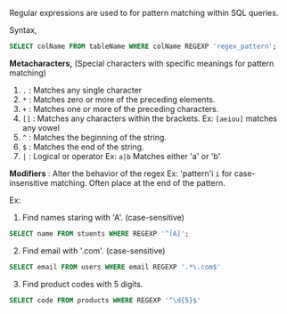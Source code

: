 Regular expressions are used to for pattern matching within SQL queries. 

Syntax,
```sql
SELECT colName FROM tableName WHERE colName REGEXP 'regex_pattern';
```

**Metacharacters,** (Special characters with specific meanings for pattern matching)
1. `.` : Matches any single character
2. `*` : Matches zero or more of the preceding elements.
3. `+` : Matches one or more of the preceding characters.
4. `[]` : Matches any characters within the brackets.
	Ex: `[aeiou]` matches any vowel
5. `^` : Matches the beginning of the string.
6. `$` : Matches the end of the string.
7. `|` : Logical or operator
	Ex: `a|b` Matches either 'a' or 'b'

**Modifiers** : Alter the behavior of the regex
	Ex: 'pattern'i
	`i` for case-insensitive matching. Often place at the end of the pattern.

Ex: 
1. Find names staring with 'A'. (case-sensitive)
```sql
SELECT name FROM stuents WHERE REGEXP '^[A]';
```
2. Find email with '.com'. (case-sensitive)
```sql
SELECT email FROM users WHERE email REGEXP '.*\.com$'
```
3. Find product codes with 5 digits.
```sql
SELECT code FROM products WHERE REGEXP '^\d{5}$'
```
